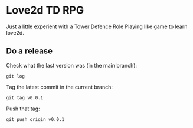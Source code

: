 # Love2d TD RPG

Just a little experient with a Tower Defence Role Playing like game to learn love2d.

## Do a release

Check what the last version was (in the main branch):

```
git log
```

Tag the latest commit in the current branch:

```
git tag v0.0.1
```

Push that tag:

```
git push origin v0.0.1
```


